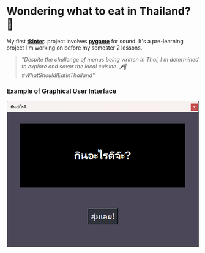 # Wondering what to eat in Thailand? 🍲
My first **[tkinter](https://docs.python.org/3/library/tkinter.html).** project involves **[pygame](https://www.pygame.org/wiki/about)** for sound. It's a pre-learning project I'm working on before my semester 2 lessons.
> *"Despite the challenge of menus being written in Thai, I'm determined to explore and savor the local cuisine. 🌶️🥢 #WhatShouldIEatInThailand"*

### Example of Graphical User Interface

<p align="center">
  <img src="/sample1.png"/>
</p>

